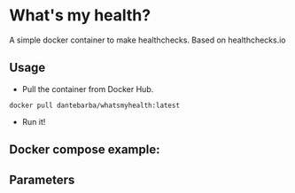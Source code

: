 # What's my health?

A simple docker container to make healthchecks. Based on healthchecks.io

## Usage

- Pull the container from Docker Hub.

`docker pull dantebarba/whatsmyhealth:latest`

- Run it!

## Docker compose example:

## Parameters





